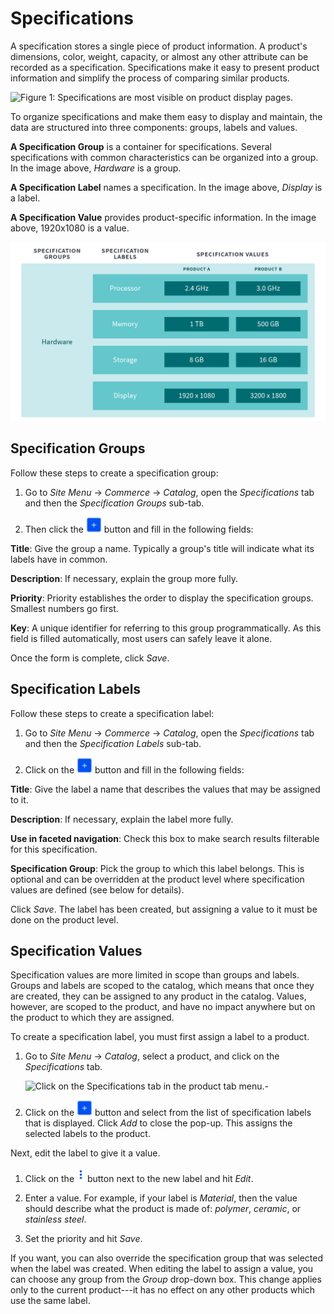 # Specifications [](id=specifications)

A specification stores a single piece of product information. A product's
dimensions, color, weight, capacity, or almost any other attribute can be
recorded as a specification. Specifications make it easy to present product
information and simplify the process of comparing similar products.

![Figure 1: Specifications are most visible on product display pages.](../../images/specifications.png)

To organize specifications and make them easy to display and maintain, the data
are structured into three components: groups, labels and values.

**A Specification Group** is a container for specifications. Several
specifications with common characteristics can be organized into a group. In
the image above, *Hardware* is a group.

**A Specification Label** names a specification. In the image above, *Display*
is a label.

**A Specification Value** provides product-specific information. In the image
above, 1920x1080 is a value.

![Figure 2: Specification groups and labels exist independently of products, but values do not.](../../images/specs-2x.png)

## Specification Groups [](id=specification-groups)

Follow these steps to create a specification group:

1.  Go to *Site Menu* &rarr; *Commerce* &rarr; *Catalog*, open the
    *Specifications* tab and then the *Specification Groups* sub-tab. 

2.  Then click the ![Add](../../images/icon-add.png) button and fill in
    the following fields:

**Title**: Give the group a name. Typically a group's title will indicate what
its labels have in common.

**Description**: If necessary, explain the group more fully.

**Priority**: Priority establishes the order to display the specification
groups. Smallest numbers go first.

**Key**: A unique identifier for referring to this group programmatically. As
this field is filled automatically, most users can safely leave it alone.

Once the form is complete, click *Save*.

## Specification Labels [](id=specification-labels)

Follow these steps to create a specification label:

1.  Go to *Site Menu* &rarr; *Commerce* &rarr; *Catalog*, open the
    *Specifications* tab and then the *Specification Labels* sub-tab.

2.  Click on the ![Add](../../images/icon-add.png) button and fill in
    the following fields:

**Title**: Give the label a name that describes the values that may be assigned
to it.

**Description**: If necessary, explain the label more fully. 

**Use in faceted navigation**: Check this box to make search results filterable
for this specification.

**Specification Group**: Pick the group to which this label belongs. This is
optional and can be overridden at the product level where specification values
are defined (see below for details).

Click *Save*. The label has been created, but assigning a value to it must
be done on the product level.

## Specification Values [](id=specification-values)

Specification values are more limited in scope than groups and labels. Groups
and labels are scoped to the catalog, which means that once they are created,
they can be assigned to any product in the catalog. Values, however, are scoped
to the product, and have no impact anywhere but on the product to which they
are assigned.

To create a specification label, you must first assign a label to a product.

1.  Go to *Site Menu* &rarr; *Catalog*, select a product, and click on the
    *Specifications* tab.

    ![Click on the *Specifications* tab in the product tab menu.](../../images/two-specifications.png)-

2.  Click on the ![Add](../../images/icon-add.png) button and select from the
    list of specification labels that is displayed. Click *Add* to close the pop-up.
    This assigns the selected labels to the product.

Next, edit the label to give it a value.

1.  Click on the ![Options](../../images/icon-options.png) button next to the
    new label and hit *Edit*.

2.  Enter a value. For example, if your label is *Material*, then the value
    should describe what the product is made of: *polymer*, *ceramic*, or
    *stainless steel*. 
 
3.  Set the priority and hit *Save*.

If you want, you can also override the specification group that was selected
when the label was created. When editing the label to assign a value, you can
choose any group from the *Group* drop-down box. This change applies only to the
current product---it has no effect on any other products which use the same
label.
